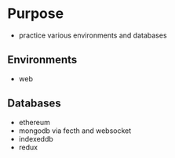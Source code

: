 # Purpose
- practice various environments and databases

## Environments
- web

## Databases
- ethereum
- mongodb via fecth and websocket
- indexeddb
- redux
